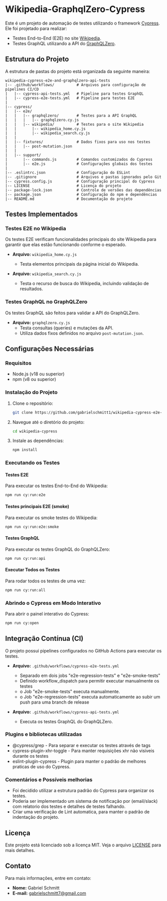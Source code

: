 # Wikipedia-GraphqlZero-Cypress

Este é um projeto de automação de testes utilizando o framework [Cypress](https://www.cypress.io/). Ele foi projetado para realizar:

- Testes End-to-End (E2E) no site [Wikipedia](https://www.wikipedia.org/).
- Testes GraphQL utilizando a API do [GraphQLZero](https://graphqlzero.almansi.me/).

## Estrutura do Projeto

A estrutura de pastas do projeto está organizada da seguinte maneira:

```
wikipedia-cypress-e2e-and-graphqlzero-api-tests
|-- .github/workflows/          # Arquivos para configuração de pipelines CI/CD
|   |-- cypress-api-tests.yml   # Pipeline para testes GraphQL
|   |-- cypress-e2e-tests.yml   # Pipeline para testes E2E
|
|-- cypress/
|   |-- e2e/                    
|   |   |-- graphqlzero/        # Testes para a API GraphQL
|   |   |   |-- graphqlzero.cy.js
|   |   |-- wikipedia/          # Testes para o site Wikipedia
|   |       |-- wikipedia_home.cy.js
|   |       |-- wikipedia_search.cy.js
|   |
|   |-- fixtures/               # Dados fixos para uso nos testes
|   |   |-- post-mutation.json
|   |
|   |-- support/                
|       |-- commands.js         # Comandos customizados do Cypress
|       |-- e2e.js              # Configurações globais dos testes
|
|-- .eslintrc.json              # Configuração do ESLint
|-- .gitignore                  # Arquivos e pastas ignorados pelo Git
|-- cypress.config.js           # Configuração principal do Cypress
|-- LICENSE                     # Licença do projeto
|-- package-lock.json           # Controle de versões das dependências
|-- package.json                # Configuração do npm e dependências
|-- README.md                   # Documentação do projeto
```

## Testes Implementados

### Testes E2E no Wikipedia

Os testes E2E verificam funcionalidades principais do site Wikipedia para garantir que elas estão funcionando conforme o esperado.

- **Arquivo:** `wikipedia_home.cy.js`
  - Testa elementos principais da página inicial do Wikipedia.

- **Arquivo:** `wikipedia_search.cy.js`
  - Testa o recurso de busca do Wikipedia, incluindo validação de resultados.

### Testes GraphQL no GraphQLZero

Os testes GraphQL são feitos para validar a API do GraphQLZero.

- **Arquivo:** `graphqlzero.cy.js`
  - Testa consultas (queries) e mutações da API.
  - Utiliza dados fixos definidos no arquivo `post-mutation.json`.

## Configurações Necessárias

### Requisitos

- Node.js (v18 ou superior)
- npm (v8 ou superior)

### Instalação do Projeto

1. Clone o repositório:
   ```bash
   git clone https://github.com/gabrielschmitt1/wikipedia-cypress-e2e-and-graphql-api-tests.git
   ```

2. Navegue até o diretório do projeto:
   ```bash
   cd wikipedia-cypress
   ```

3. Instale as dependências:
   ```bash
   npm install
   ```

### Executando os Testes

#### Testes E2E

Para executar os testes End-to-End do Wikipedia:
```bash
npm run cy:run:e2e
```

#### Testes principais E2E (smoke)

Para executar os smoke testes do Wikipedia:
```bash
npm run cy:run:e2e:smoke
```

#### Testes GraphQL

Para executar os testes GraphQL do GraphQLZero:
```bash
npm run cy:run:api
```

#### Executar Todos os Testes

Para rodar todos os testes de uma vez:
```bash
npm run cy:run:all
```

### Abrindo o Cypress em Modo Interativo

Para abrir o painel interativo do Cypress:
```bash
npm run cy:open
```

## Integração Contínua (CI)

O projeto possui pipelines configurados no GitHub Actions para executar os testes.

- **Arquivo:** `.github/workflows/cypress-e2e-tests.yml`
  - Separado em dois jobs "e2e-regression-tests" e "e2e-smoke-tests"
  - Definido workflow_dispatch para permitir executar manualmente os testes
  - o Job "e2e-smoke-tests" executa manualmente.
  - o Job "e2e-regression-tests" executa automaticamente ao subir um push para uma branch de release


- **Arquivo:** `.github/workflows/cypress-api-tests.yml`
  - Executa os testes GraphQL do GraphQLZero.

### Plugins e bibliotecas utilizadas

  - @cypress/grep - Para separar e executar os testes através de tags
  - cypress-plugin-xhr-toggle - Para manter requisições xhr não visiveis durante os testes
  - eslint-plugin-cypress - Plugin para manter o padrão de melhores praticas de uso do Cypress.

### Comentários e Possíveis melhorias

  - Foi decidido utilizar a estrutura padrão do Cypress para organizar os testes.
  - Poderia ser implementado um sistema de notificação por (email/slack) com relatorio dos testes e detalhes de testes falhando.
  - Criar uma verificação de Lint automatica, para manter o padrão de indentação do projeto. 

## Licença

Este projeto está licenciado sob a licença MIT. Veja o arquivo [LICENSE](./LICENSE) para mais detalhes.

## Contato

Para mais informações, entre em contato:
- **Nome:** Gabriel Schmitt
- **E-mail:** [gabrielschmitt7@gmail.com](mailto:gabrielschmitt7@gmail.com)

